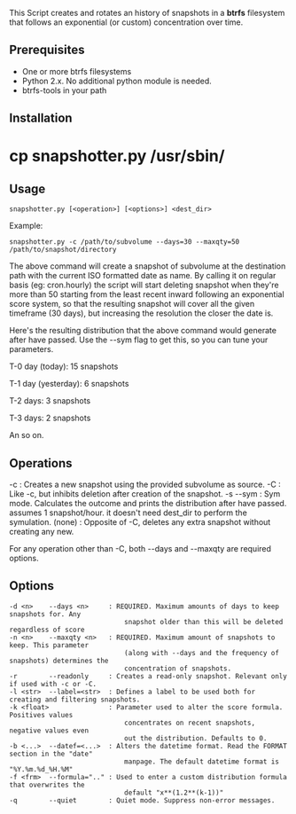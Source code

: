This Script creates and rotates an history of snapshots in a <b>btrfs</b> filesystem that follows an exponential (or custom) concentration over time.


Prerequisites
-------------

* One or more btrfs filesystems
* Python 2.x. No additional python module is needed.
* btrfs-tools in your path


Installation
------------

 # cp snapshotter.py /usr/sbin/


Usage
-----

    snapshotter.py [<operation>] [<options>] <dest_dir>

Example:

    snapshotter.py -c /path/to/subvolume --days=30 --maxqty=50 /path/to/snapshot/directory

The above command will create a snapshot of subvolume at the destination path with the current ISO formatted date as name. By calling it on regular basis (eg: cron.hourly) the script will start deleting snapshot when they're more than 50 starting from the least recent inward following an exponential score system, so that the resulting snapshot will cover all the given timeframe (30 days), but increasing the resolution the closer the date is.

Here's the resulting distribution that the above command would generate after <days> have passed. Use the --sym flag to get this, so you can tune your parameters.

T-0 day (today): 15 snapshots

T-1 day (yesterday): 6 snapshots

T-2 days: 3 snapshots

T-3 days: 2 snapshots

An so on.


Operations
----------
  -c <src>                   : Creates a new snapshot using the provided subvolume as source.
  -C <src>                   : Like -c, but inhibits deletion after creation of the snapshot.
  -s          --sym          : Sym mode. Calculates the outcome and prints the distribution
                                 after <days> have passed. assumes 1 snapshot/hour. it doesn't
                                 need dest_dir to perform the symulation.
  (none)                     : Opposite of -C, deletes any extra snapshot without creating any new.


For any operation other than -C, both --days and --maxqty are required options.


Options
-------
    -d <n>    --days <n>     : REQUIRED. Maximum amounts of days to keep snapshots for. Any
                                 snapshot older than this will be deleted regardless of score
    -n <n>    --maxqty <n>   : REQUIRED. Maximum amount of snapshots to keep. This parameter 
                                 (along with --days and the frequency of snapshots) determines the
                                 concentration of snapshots.
    -r        --readonly     : Creates a read-only snapshot. Relevant only if used with -c or -C.
    -l <str>  --label=<str>  : Defines a label to be used both for creating and filtering snapshots.
    -k <float>               : Parameter used to alter the score formula. Positives values 
                                 concentrates on recent snapshots, negative values even
                                 out the distribution. Defaults to 0.
    -b <...>  --datef=<...>  : Alters the datetime format. Read the FORMAT section in the "date"
                                 manpage. The default datetime format is "%Y.%m.%d_%H.%M"
    -f <frm>  --formula=".." : Used to enter a custom distribution formula that overwrites the
                                 default "x**(1.2**(k-1))"
    -q        --quiet        : Quiet mode. Suppress non-error messages.

